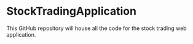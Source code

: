 # StockTradingApplication

This GitHub repository will house all the code for the stock trading web application.
